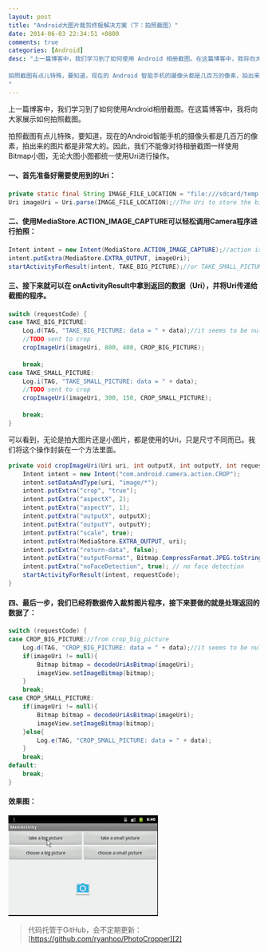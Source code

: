 ```yaml
---
layout: post
title: "Android大图片裁剪终极解决方案（下：拍照截图）"
date: 2014-06-03 22:34:51 +0800
comments: true
categories: [Android]
desc: "上一篇博客中，我们学习到了如何使用 Android 相册截图。在这篇博客中，我将向大家展示如何拍照截图。

拍照截图有点儿特殊，要知道，现在的 Android 智能手机的摄像头都是几百万的像素，拍出来的图片都是非常大的。因此，我们不能像对待相册截图一样使用 Bitmap 小图，无论大图小图都统一使用 Uri 进行操作。
"
---
```


上一篇博客中，我们学习到了如何使用Android相册截图。在这篇博客中，我将向大家展示如何拍照截图。

拍照截图有点儿特殊，要知道，现在的Android智能手机的摄像头都是几百万的像素，拍出来的图片都是非常大的。因此，我们不能像对待相册截图一样使用Bitmap小图，无论大图小图都统一使用Uri进行操作。

#### 一、首先准备好需要使用到的Uri：

```java
private static final String IMAGE_FILE_LOCATION = "file:///sdcard/temp.jpg";//temp file
Uri imageUri = Uri.parse(IMAGE_FILE_LOCATION);//The Uri to store the big bitmap
```

#### 二、使用MediaStore.ACTION_IMAGE_CAPTURE可以轻松调用Camera程序进行拍照：

```java
Intent intent = new Intent(MediaStore.ACTION_IMAGE_CAPTURE);//action is capture
intent.putExtra(MediaStore.EXTRA_OUTPUT, imageUri);
startActivityForResult(intent, TAKE_BIG_PICTURE);//or TAKE_SMALL_PICTURE
```

#### 三、接下来就可以在 onActivityResult中拿到返回的数据（Uri），并将Uri传递给截图的程序。

```java
switch (requestCode) {
case TAKE_BIG_PICTURE:
	Log.d(TAG, "TAKE_BIG_PICTURE: data = " + data);//it seems to be null
	//TODO sent to crop
	cropImageUri(imageUri, 800, 400, CROP_BIG_PICTURE);
	
	break;
case TAKE_SMALL_PICTURE:
	Log.i(TAG, "TAKE_SMALL_PICTURE: data = " + data);
	//TODO sent to crop 
	cropImageUri(imageUri, 300, 150, CROP_SMALL_PICTURE);
	
	break;
}
```

可以看到，无论是拍大图片还是小图片，都是使用的Uri，只是尺寸不同而已。我们将这个操作封装在一个方法里面。

```java
private void cropImageUri(Uri uri, int outputX, int outputY, int requestCode){
	Intent intent = new Intent("com.android.camera.action.CROP");
	intent.setDataAndType(uri, "image/*");
	intent.putExtra("crop", "true");
	intent.putExtra("aspectX", 2);
	intent.putExtra("aspectY", 1);
	intent.putExtra("outputX", outputX);
	intent.putExtra("outputY", outputY);
	intent.putExtra("scale", true);
	intent.putExtra(MediaStore.EXTRA_OUTPUT, uri);
	intent.putExtra("return-data", false);
	intent.putExtra("outputFormat", Bitmap.CompressFormat.JPEG.toString());
	intent.putExtra("noFaceDetection", true); // no face detection
	startActivityForResult(intent, requestCode);
}
```

#### 四、最后一步，我们已经将数据传入裁剪图片程序，接下来要做的就是处理返回的数据了：

```java
switch (requestCode) {
case CROP_BIG_PICTURE://from crop_big_picture
	Log.d(TAG, "CROP_BIG_PICTURE: data = " + data);//it seems to be null
	if(imageUri != null){
		Bitmap bitmap = decodeUriAsBitmap(imageUri);
		imageView.setImageBitmap(bitmap);
	}
	break;
case CROP_SMALL_PICTURE:
	if(imageUri != null){
		Bitmap bitmap = decodeUriAsBitmap(imageUri);
		imageView.setImageBitmap(bitmap);
	}else{
		Log.e(TAG, "CROP_SMALL_PICTURE: data = " + data);
	}
	break;
default:
	break;
}
```

#### 效果图：

![截图演示][1]

> 代码托管于GitHub，会不定期更新：[https://github.com/ryanhoo/PhotoCropper][2]


[1]: images/blog/android/184229_tlMc_245415.gif
[2]: https://github.com/ryanhoo/PhotoCropper
